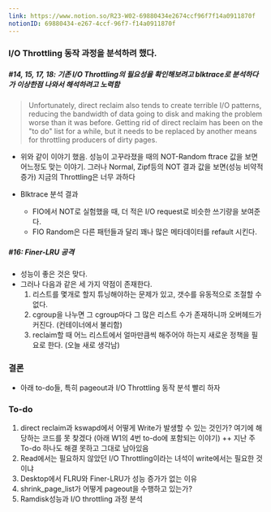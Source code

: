 ```yaml
---
link: https://www.notion.so/R23-W02-69880434e2674ccf96f7f14a0911870f
notionID: 69880434-e267-4ccf-96f7-f14a0911870f
---
```

### I/O Throttling 동작 과정을 분석하려 했다.

##### #14, 15, 17, 18: 기존 I/O Throttling의 필요성을 확인해보려고 blktrace로 분석하다가 이상한점 나와서 해석하려고 노력함
> Unfortunately, direct reclaim also tends to create terrible I/O patterns, reducing the bandwidth of data going to disk and making the problem worse than it was before. Getting rid of direct reclaim has been on the "to do" list for a while, but it needs to be replaced by another means for throttling producers of dirty pages.

- 위와 같이 이야기 했음. 성능이 고꾸라졌을 때의 NOT-Random ftrace 값을 보면 어느정도 맞는 이야기. 그러나 Normal, Zipf등의 NOT 결과 값을 보면(성능 비약적 증가) 지금의 Throttling은 너무 과하다

- Blktrace 분석 결과
	- FIO에서 NOT로 실험했을 때, 더 적은 I/O request로 비슷한 쓰기량을 보여준다.
	- FIO Random은 다른 패턴들과 달리 꽤나 많은 메타데이터를 refault 시킨다. 

##### #16: Finer-LRU 공격
- 성능이 좋은 것은 맞다.
- 그러나 다음과 같은 세 가지 약점이 존재한다.
	1. 리스트를 몇개로 할지 튜닝해야하는 문제가 있고, 갯수를 유동적으로 조절할 수 없다.
	2. cgroup을 나누면 그 cgroup마다 그 많은 리스트 수가 존재하니까 오버헤드가 커진다. (컨테이너에서 불리함)
	3. reclaim할 때 어느 리스트에서 얼마만큼씩 해주어야 하는지 새로운 정책을 필요로 한다. (오늘 새로 생각남)

### 결론
- 아래 to-do들, 특히 pageout과 I/O Throttling 동작 분석 빨리 하자

### To-do
1. direct reclaim과 kswapd에서 어떻게 Write가 발생할 수 있는 것인가? 여기에 해당하는 코드를 못 찾겠다 (아래 W1의 4번 to-do에 포함되는 이야기)
++ 지난 주 To-do 하나도 해결 못하고 그대로 남아있음
2. Read에서는 필요하지 않았던 I/O Throttling이라는 녀석이 write에서는 필요한 것이냐
3. Desktop에서 FLRU와 Finer-LRU가 성능 증가가 없는 이유
4. shrink_page_list가 어떻게 pageout을 수행하고 있는가?
5. Ramdisk성능과 I/O throttling 과정 분석